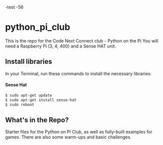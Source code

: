 -test
-56 
# python_pi_club
This is the repo for the Code Next Connect club - Python on the Pi
You will need a Raspberry Pi (3, 4, 400) and a Sense HAT unit.

## Install libraries
In your Terminal, run these commands to install the necessary libraries:

#### Sense Hat
```bash
$ sudo apt-get update
$ sudo apt-get install sense-hat
$ sudo reboot

```
## What's in the Repo?
Starter files for the Python on Pi Club, as well as fully-built examples for games. There are also some warm-ups and basic challenges. 

